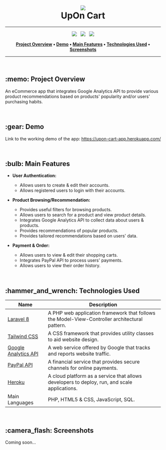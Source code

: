 <h1 align="center">
  <br>
    <img src="https://user-images.githubusercontent.com/41291862/120219133-966cf680-c1ef-11eb-9ca6-cb52f55bcf77.png">
  <br>
    UpOn Cart
  <br>
</h1>

---

<p align="center">
  <a href="https://github.com/tylerhgv/upon-cart-app/releases"><img src="https://img.shields.io/github/v/tag/tylerhgv/upon-cart-app?label=%20version&style=for-the-badge"></a>
  &nbsp;
  <a href="https://github.com/tylerhgv/upon-cart-app/issues/"><img src="https://img.shields.io/github/issues-raw/tylerhgv/upon-cart-app?color=orange&style=for-the-badge"></a>
  &nbsp;
  <a href="https://github.com/tylerhgv/upon-cart-app/milestones/"><img src="https://img.shields.io/github/milestones/progress-percent/tylerhgv/upon-cart-app/2?color=brightgreen&style=for-the-badge"></a>    
</p>

<p align="center">
  <strong>
    <a href="#overview">Project Overview</a> •
    <a href="#demo">Demo</a> •
    <a href="#features">Main Features</a> •
    <a href="#tech">Technologies Used</a> •
    <a href="#screens">Screenshots</a>
  </strong>
</p>

---

<p>&nbsp;</p>
<h2 id="overview"> :memo: Project Overview </h2>

An eCommerce app that integrates Google Analytics API to provide various product recommendations based on products' popularity and/or users' purchasing habits.

<p>&nbsp;</p>
<h2 id="demo"> :gear: Demo </h2>

Link to the working demo of the app: https://upon-cart-app.herokuapp.com/

<p>&nbsp;</p>
<h2 id="features"> :bulb: Main Features </h2>

- **User Authentication:**

  - Allows users to create & edit their accounts.
  - Allows registered users to login with their accounts.

- **Product Browsing/Recommendation:**

  - Provides useful filters for browsing products.
  - Allows users to search for a product and view product details.
  - Integrates Google Analytics API to collect data about users & products.
  - Provides recommendations of popular products.
  - Provides tailored recommendations based on users' data.

- **Payment & Order:**

  - Allows users to view & edit their shopping carts.
  - Integrates PayPal API to process users' payments.
  - Allows users to view their order history.

<p>&nbsp;</p>
<h2 id="tech"> :hammer_and_wrench: Technologies Used </h2>

| Name | Description |
| --- | --- |
| [Laravel 8](https://laravel.com/)  | A PHP web application framework that follows the Model-View-Controller architectural pattern. |
| [Tailwind CSS](https://tailwindcss.com/) | A CSS framework that provides utility classes to aid website design. |
| [Google Analytics API](https://developers.google.com/analytics) | A web service offered by Google that tracks and reports website traffic. |
| [PayPal API](https://developer.paypal.com/docs/api/overview/) | A financial service that provides secure channels for online payments. |
| [Heroku](https://www.heroku.com/home) | A cloud platform as a service that allows developers to deploy, run, and scale applications. |
| Main Languages | PHP, HTML5 & CSS, JavaScript, SQL. |

<p>&nbsp;</p>
<h2 id="screens"> :camera_flash: Screenshots </h2>

Coming soon...
